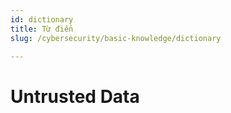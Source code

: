 ```yaml
---
id: dictionary
title: Từ điển
slug: /cybersecurity/basic-knowledge/dictionary

---
```


# Untrusted Data

